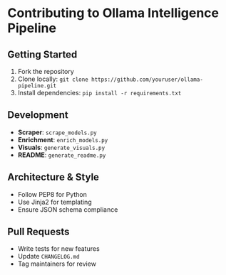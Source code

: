 # Contributing to Ollama Intelligence Pipeline

## Getting Started
1. Fork the repository
2. Clone locally: `git clone https://github.com/youruser/ollama-pipeline.git`
3. Install dependencies: `pip install -r requirements.txt`

## Development
- **Scraper**: `scrape_models.py`
- **Enrichment**: `enrich_models.py`
- **Visuals**: `generate_visuals.py`
- **README**: `generate_readme.py`

## Architecture & Style
- Follow PEP8 for Python
- Use Jinja2 for templating
- Ensure JSON schema compliance

## Pull Requests
- Write tests for new features
- Update `CHANGELOG.md`
- Tag maintainers for review
